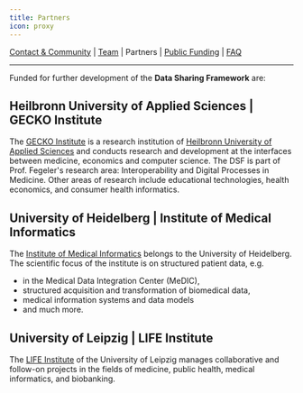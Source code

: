 ```yaml
---
title: Partners
icon: proxy
---
```

 [Contact & Community](contact.md) | [Team](team.md) | Partners | [Public Funding](public.md) | [FAQ](faq.md)

---
Funded for further development of the <B>Data Sharing Framework</B> are:

## Heilbronn University of Applied Sciences | GECKO Institute
The [GECKO Institute](https://www.hs-heilbronn.de/de/gecko) is a research institution of [Heilbronn University of Applied Sciences](https://www.hs-heilbronn.de/de) and conducts research and development at the interfaces between medicine, economics and computer science. The DSF is part of Prof. Fegeler's research area: Interoperability and Digital Processes in Medicine. Other areas of research include educational technologies, health economics, and consumer health informatics.


## University of Heidelberg | Institute of Medical Informatics 
The [Institute of Medical Informatics](https://www.klinikum.uni-heidelberg.de/kliniken-institute/institute/institut-fuer-medizinische-informatik) belongs to the University of Heidelberg. The scientific focus of the institute is on structured patient data, e.g. 
- in the Medical Data Integration Center (MeDIC), 
- structured acquisition and transformation of biomedical data, 
- medical information systems and data models 
- and much more.


## University of Leipzig | LIFE Institute 
The [LIFE Institute](https://www.uniklinikum-leipzig.de/einrichtungen/life/) of the University of Leipzig manages collaborative and follow-on projects in the fields of medicine, public health, medical informatics, and biobanking.